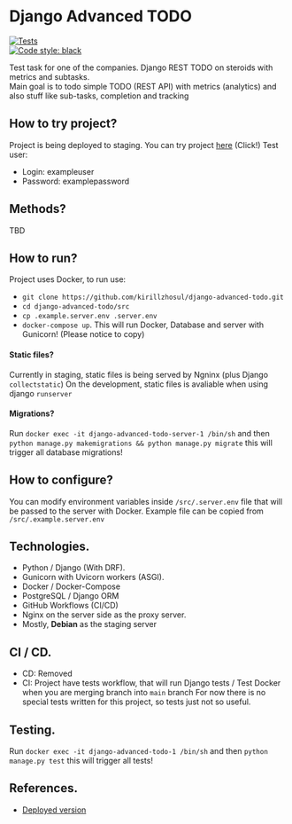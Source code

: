# Django Advanced TODO

[![Tests](https://github.com/kirillzhosul/django-advanced-todo/actions/workflows/tests.yml/badge.svg)](https://github.com/kirillzhosul/advanced-todo/actions/workflows/tests.yml) \
[![Code style: black](https://img.shields.io/badge/code%20style-black-000000.svg)](https://github.com/psf/black)

Test task for one of the companies. Django REST TODO on steroids with metrics and subtasks. \
Main goal is to todo simple TODO (REST API) with metrics (analytics) and also stuff like sub-tasks, completion and tracking

## How to try project?

Project is being deployed to staging. You can try project [here](https://kirillzhosul.florgon.com/tests/api/todo) (Click!)
Test user:

- Login: exampleuser
- Password: examplepassword

## Methods?

TBD

## How to run?

Project uses Docker, to run use:

- `git clone https://github.com/kirillzhosul/django-advanced-todo.git`
- `cd django-advanced-todo/src`
- `cp .example.server.env .server.env`
- `docker-compose up`.
  This will run Docker, Database and server with Gunicorn!
  (Please notice to copy)

#### Static files?

Currently in staging, static files is being served by Ngninx (plus Django `collectstatic`)
On the development, static files is avaliable when using django `runserver`

#### Migrations?

Run `docker exec -it django-advanced-todo-server-1 /bin/sh` and then `python manage.py makemigrations && python manage.py migrate` this will trigger all database migrations!

## How to configure?

You can modify environment variables inside `/src/.server.env` file that will be passed to the server with Docker.
Example file can be copied from `/src/.example.server.env`

## Technologies.

- Python / Django (With DRF).
- Gunicorn with Uvicorn workers (ASGI).
- Docker / Docker-Compose
- PostgreSQL / Django ORM
- GitHub Workflows (CI/CD)
- Nginx on the server side as the proxy server.
- Mostly, **Debian** as the staging server

## CI / CD.

- CD: Removed
- CI: Project have tests workflow, that will run Django tests / Test Docker when you are merging branch into `main` branch
  For now there is no special tests written for this project, so tests just not so useful.

## Testing.

Run `docker exec -it django-advanced-todo-1 /bin/sh` and then `python manage.py test` this will trigger all tests!

## References.

- [Deployed version](https://kirillzhosul.florgon.com/tests/api/todo)
